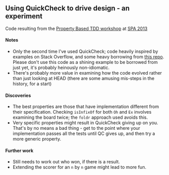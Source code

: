 Using QuickCheck to drive design - an experiment
------------------------------------------------

Code resulting from the [Property Based TDD workshop](http://natpryce.com/articles/000802.html) at [SPA 2013](http://spaconference.org)

#### Notes

* Only the second time I've used QuickCheck; code heavily inspired by examples on Stack Overflow, and some heavy borrowing from [this repo](https://github.com/jonathanperret/spa2013-property-based-testing). Please don't use this code as a shining example to be borrowed from just yet, it's probably heinously non-idiomatic.
* There's probably more value in examining how the code evolved rather than just looking at HEAD (there are some amusing mis-steps in the history, for a start)

#### Discoveries

* The best properties are those that have implementation different from their specification. Checking `isInfixOf` for both `Oh` and `Ex` involves examining the board twice; the `foldr` approach used avoids this.
* Very specific properties might result in QuickCheck giving up on you. That's by no means a bad thing - get to the point where your implementation passes all the tests until QC gives up, and then try a more generic property.

#### Further work

* Still needs to work out who won, if there is a result.
* Extending the scorer for an `n` by `n` game might lead to more fun.
